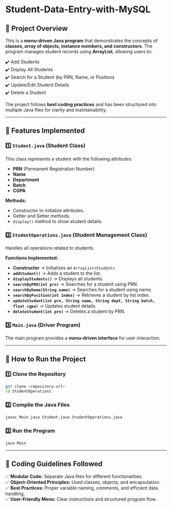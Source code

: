 # Student-Data-Entry-with-MySQL

## 📌 Project Overview

This is a **menu-driven Java program** that demonstrates the concepts of **classes, array of objects, instance members, and constructors**. The program manages student records using **ArrayList**, allowing users to:

✔️ Add Students\
✔️ Display All Students\
✔️ Search for a Student (by PRN, Name, or Position)\
✔️ Update/Edit Student Details\
✔️ Delete a Student

The project follows **best coding practices** and has been structured into multiple Java files for clarity and maintainability.

---

## 🚀 Features Implemented

### **1️⃣ ************************************`Student.java`************************************ (Student Class)**

This class represents a student with the following attributes:

- **PRN** (Permanent Registration Number)
- **Name**
- **Department**
- **Batch**
- **CGPA**

**Methods:**

- Constructor to initialize attributes.
- Getter and Setter methods.
- `display()` method to show student details.

### **2️⃣ ************************************`StudentOperations.java`************************************ (Student Management Class)**

Handles all operations related to students.

**Functions Implemented:**

- **Constructor** → Initializes an `ArrayList<Student>`.
- **`addStudent()`** → Adds a student to the list.
- **`displayStudents()`** → Displays all students.
- **`searchByPRN(int prn)`** → Searches for a student using PRN.
- **`searchByName(String name)`** → Searches for a student using name.
- **`searchByPosition(int index)`** → Retrieves a student by list index.
- **`updateStudent(int prn, String name, String dept, String batch, float cgpa)`** → Updates student details.
- **`deleteStudent(int prn)`** → Deletes a student by PRN.

### **3️⃣ ************************************`Main.java`************************************ (Driver Program)**

The main program provides a **menu-driven interface** for user interaction.

---

## 🎯 How to Run the Project

### **1️⃣ Clone the Repository**

```sh
git clone <repository-url>
cd StudentOperations
```

### **2️⃣ Compile the Java Files**

```sh
javac Main.java Student.java StudentOperations.java
```

### **3️⃣ Run the Program**

```sh
java Main
```

---

## 📌 Coding Guidelines Followed

✅ **Modular Code:** Separate Java files for different functionalities.\
✅ **Object-Oriented Principles:** Used classes, objects, and encapsulation.\
✅ **Best Practices:** Proper variable naming, comments, and efficient data handling.\
✅ **User-Friendly Menu:** Clear instructions and structured program flow.
